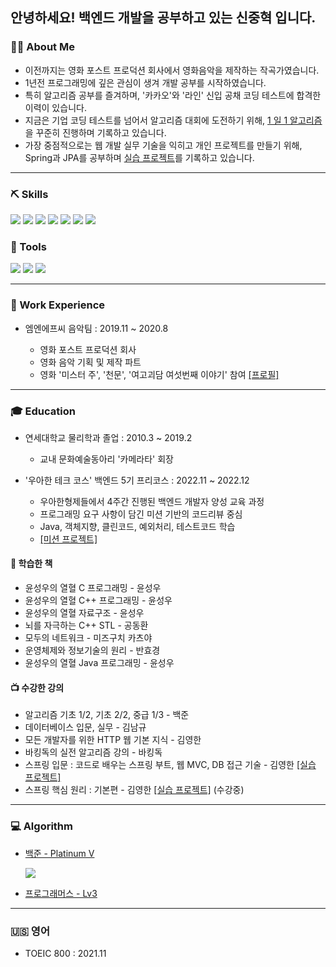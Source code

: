## 안녕하세요! 백엔드 개발을 공부하고 있는 신중혁 입니다.

### 💁🏻 About Me
- 이전까지는 영화 포스트 프로덕션 회사에서 영화음악을 제작하는 작곡가였습니다.
- 1년전 프로그래밍에 깊은 관심이 생겨 개발 공부를 시작하였습니다.
- 특히 알고리즘 공부를 즐겨하며, '카카오'와 '라인' 신입 공채 코딩 테스트에 합격한 이력이 있습니다.
- 지금은 기업 코딩 테스트를 넘어서 알고리즘 대회에 도전하기 위해, [1 일 1 알고리즘](https://github.com/Joshua-Shin/Algorithm-BaekJoon)을 꾸준히 진행하며 기록하고 있습니다.
- 가장 중점적으로는 웹 개발 실무 기술을 익히고 개인 프로젝트를 만들기 위해, Spring과 JPA를 공부하며 [실습 프로젝트](https://github.com/Joshua-Shin/hello-spring)를 기록하고 있습니다.

-------

### ⛏️ Skills
<img src="https://img.shields.io/badge/C++-00599C?style=for-the-badge&logo=cplusplus&logoColor=white"/> <img src="https://img.shields.io/badge/JAVA-007396?style=for-the-badge&logo=java&logoColor=white"> <img src="https://img.shields.io/badge/Spring-6DB33F?style=for-the-badge&logo=Spring&logoColor=white"> <img src="https://img.shields.io/badge/Spring Boot-6DB33F?style=for-the-badge&logo=SpringBoot&logoColor=white"> <img src="https://img.shields.io/badge/JPA-59666C?style=for-the-badge&logo=Hibernate&logoColor=white"> <img src="https://img.shields.io/badge/JUnit5-25A162?style=for-the-badge&logo=junit5&logoColor=white"> <img src="https://img.shields.io/badge/mysql-4479A1?style=for-the-badge&logo=mysql&logoColor=white">

### 🔧 Tools
<img src="https://img.shields.io/badge/VSCode-007ACC?style=for-the-badge&logo=visualstudiocode&logoColor=white"/> <img src="https://img.shields.io/badge/IntelliJ-000000?style=for-the-badge&logo=intellijidea&logoColor=white"/> <img src="https://img.shields.io/badge/github-181717?style=for-the-badge&logo=github&logoColor=white"/>

-------

### 🏢 Work Experience
- 엠엔에프씨 음악팀 : 2019.11 ~ 2020.8 
 
  - 영화 포스트 프로덕션 회사
  - 영화 음악 기획 및 제작 파트
  - 영화 '미스터 주', '천문', '여고괴담 여섯번째 이야기' 참여 [[프로필]](https://search.naver.com/search.naver?where=nexearch&sm=tab_etc&mra=bjky&x_csa=%7B%22fromUi%22%3A%22kb%22%7D&pkid=1&os=2996906&qvt=0&query=%EC%8B%A0%EC%A4%91%ED%98%81)

-------

### 🎓 Education
- 연세대학교 물리학과 졸업 : 2010.3 ~ 2019.2
  - 교내 문화예술동아리 '카메라타' 회장

- '우아한 테크 코스' 백엔드 5기 프리코스 : 2022.11 ~ 2022.12
  - 우아한형제들에서 4주간 진행된 백엔드 개발자 양성 교육 과정
  - 프로그래밍 요구 사항이 담긴 미션 기반의 코드리뷰 중심
  - Java, 객체지향, 클린코드, 예외처리, 테스트코드 학습
  - [[미션 프로젝트]](https://github.com/Joshua-Shin/java-bridge)

#### 📗 학습한 책
- 윤성우의 열혈 C 프로그래밍 - 윤성우
- 윤성우의 열혈 C++ 프로그래밍 - 윤성우
- 윤성우의 열혈 자료구조 - 윤성우
- 뇌를 자극하는 C++ STL - 공동환
- 모두의 네트워크 - 미즈구치 카츠야
- 운영체제와 정보기술의 원리 - 반효경
- 윤성우의 열혈 Java 프로그래밍 - 윤성우
#### 📺 수강한 강의
- 알고리즘 기초 1/2, 기초 2/2, 중급 1/3 - 백준
- 데이터베이스 입문, 실무 - 김남규
- 모든 개발자를 위한 HTTP 웹 기본 지식 - 김영한
- 바킹독의 실전 알고리즘 강의 - 바킹독
- 스프링 입문 : 코드로 배우는 스프링 부트, 웹 MVC, DB 접근 기술 - 김영한 [[실습 프로젝트]](https://github.com/Joshua-Shin/hello-spring)
- 스프링 핵심 원리 : 기본편 - 김영한 [[실습 프로젝트]](https://github.com/Joshua-Shin/core) (수강중) 

-------

### 💻 Algorithm
- [백준 - Platinum V](https://solved.ac/profile/sjh910805) 
     
     
     <img src="http://mazassumnida.wtf/api/v2/generate_badge?boj=sjh910805">
- [프로그래머스 - Lv3](https://career.programmers.co.kr/pr/sjh910805_1792)

-------

### 🇺🇸 영어
- TOEIC 800 : 2021.11

